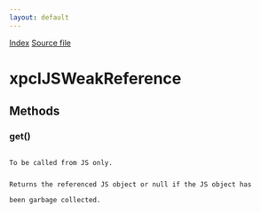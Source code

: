 ```yaml
---
layout: default
---
```

<div id='links'><a href="../index.html">Index</a>
<a href="http://dxr.mozilla.org/mozilla-central/source/js/xpconnect/idl/xpcIJSWeakReference.idl">Source file</a>
</div>

# xpcIJSWeakReference #

## Methods ##

### get() ###
<code>  
To be called from JS only.  
  
Returns the referenced JS object or null if the JS object has  
been garbage collected.  
  
</code>